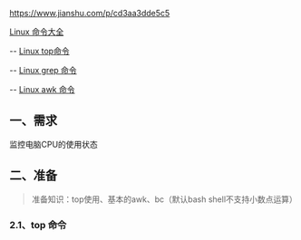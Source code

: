 https://www.jianshu.com/p/cd3aa3dde5c5

[Linux 命令大全](https://www.runoob.com/linux/linux-command-manual.html)

-- [Linux top命令](https://www.runoob.com/linux/linux-comm-top.html)

-- [Linux grep 命令](https://www.runoob.com/linux/linux-comm-grep.html)

-- [Linux awk 命令](https://www.runoob.com/linux/linux-comm-awk.html)

## 一、需求

监控电脑CPU的使用状态



## 二、准备

> 准备知识：top使用、基本的awk、bc（默认bash shell不支持小数点运算）



### 2.1、top 命令







